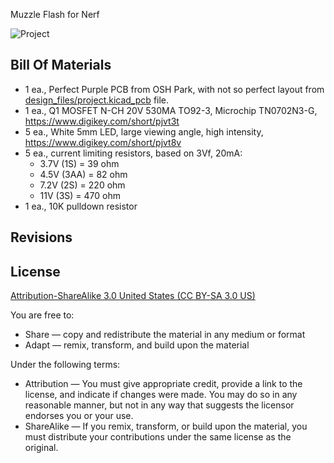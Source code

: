 Muzzle Flash for Nerf

![Project](project.png) 



Bill Of Materials
----------------
  
- 1 ea., Perfect Purple PCB from OSH Park, with not so perfect layout from [design_files/project.kicad_pcb](design_files/project.kicad_pcb) file.
- 1 ea., Q1 MOSFET N-CH 20V 530MA TO92-3, Microchip TN0702N3-G, https://www.digikey.com/short/pjvt3t
- 5 ea., White 5mm LED, large viewing angle, high intensity, https://www.digikey.com/short/pjvt8v
- 5 ea., current limiting resistors, based on 3Vf, 20mA:
  - 3.7V (1S) = 39 ohm
  - 4.5V (3AA) = 82 ohm
  - 7.2V (2S) = 220 ohm 
  - 11V (3S) = 470 ohm
- 1 ea., 10K pulldown resistor


Revisions
------------------



License
----------------
[Attribution-ShareAlike 3.0 United States (CC BY-SA 3.0 US)](https://creativecommons.org/licenses/by-sa/3.0/us/)

You are free to:

- Share — copy and redistribute the material in any medium or format
- Adapt — remix, transform, and build upon the material

Under the following terms:

- Attribution — You must give appropriate credit, provide a link to the license, and indicate if changes were made. You may do so in any reasonable manner, but not in any way that suggests the licensor endorses you or your use.
- ShareAlike — If you remix, transform, or build upon the material, you must distribute your contributions under the same license as the original.